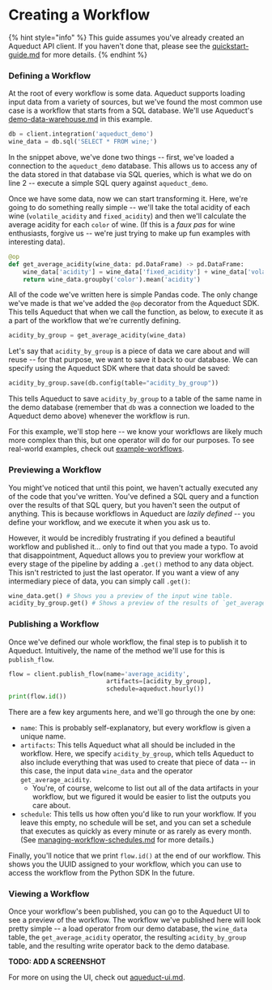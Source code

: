 # Creating a Workflow

{% hint style="info" %}
This guide assumes you've already created an Aqueduct API client. If you haven't done that, please see the [quickstart-guide.md](../quickstart-guide.md "mention") for more details.
{% endhint %}

### Defining a Workflow

At the root of every workflow is some data. Aqueduct supports loading input data from a variety of sources, but we've found the most common use case is a workflow that starts from a SQL database. We'll use Aqueduct's [demo-data-warehouse.md](../example-workflows/demo-data-warehouse.md "mention") in this example.

```python
db = client.integration('aqueduct_demo')
wine_data = db.sql('SELECT * FROM wine;')
```

In the snippet above, we've done two things -- first, we've loaded a connection to the `aqueduct_demo` database. This allows us to access any of the data stored in that database via SQL queries, which is what we do on line 2 -- execute a simple SQL query against `aqueduct_demo`.&#x20;

Once we have some data, now we can start transforming it. Here, we're going to do something really simple -- we'll take the total acidity of each wine (`volatile_acidity` and `fixed_acidity`) and then we'll calculate the average acidity for each `color` of wine. (If this is a _faux pas_ for wine enthusiasts, forgive us -- we're just trying to make up fun examples with interesting data).&#x20;

```python
@op
def get_average_acidity(wine_data: pd.DataFrame) -> pd.DataFrame:
    wine_data['acidity'] = wine_data['fixed_acidity'] + wine_data['volatile_acidity']
    return wine_data.groupby('color').mean('acidity')
```

All of the code we've written here is simple Pandas code. The only change we've made is that we've added the `@op` decorator from the Aqueduct SDK. This tells Aqueduct that when we call the function, as below, to execute it as a part of the workflow that we're currently defining.&#x20;

```python
acidity_by_group = get_average_acidity(wine_data)
```

Let's say that `acidity_by_group` is a piece of data we care about and will reuse -- for that purpose, we want to save it back to our database. We can specify using the Aqueduct SDK where that data should be saved:

```python
acidity_by_group.save(db.config(table="acidity_by_group"))
```

This tells Aqueduct to save `acidity_by_group` to a table of the same name in the demo database (remember that `db` was a connection we loaded to the Aqueduct demo above) whenever the workflow is run.

For this example, we'll stop here -- we know your workflows are likely much more complex than this, but one operator will do for our purposes. To see real-world examples, check out [example-workflows](../example-workflows/ "mention").&#x20;

### Previewing a Workflow

You might've noticed that until this point, we haven't actually executed any of the code that you've written. You've defined a SQL query and a function over the results of that SQL query, but you haven't seen the output of anything. This is because workflows in Aqueduct are _lazily defined_ -- you define your workflow, and we execute it when you ask us to.

However, it would be incredibly frustrating if you defined a beautiful workflow and published it... only to find out that you made a typo. To avoid that disappointment, Aqueduct allows you to preview your workflow at every stage of the pipeline by adding a `.get()` method to any data object. This isn't restricted to just the last operator. If you want a view of any intermediary piece of data, you can simply call `.get()`:

```python
wine_data.get() # Shows you a preview of the input wine table.
acidity_by_group.get() # Shows a preview of the results of `get_average_acidity`
```

### Publishing a Workflow

Once we've defined our whole workflow, the final step is to publish it to Aqueduct. Intuitively, the name of the method we'll use for this is `publish_flow`.&#x20;

```python
flow = client.publish_flow(name='average_acidity', 
                           artifacts=[acidity_by_group],
                           schedule=aqueduct.hourly())
print(flow.id())
```

There are a few key arguments here, and we'll go through the one by one:

* `name`: This is probably self-explanatory, but every workflow is given a unique name.&#x20;
* `artifacts`: This tells Aqueduct what all should be included in the workflow. Here, we specify `acidity_by_group`, which tells Aqueduct to also include everything that was used to create that piece of data -- in this case, the input data `wine_data` and the operator `get_average_acidity`.&#x20;
  * You're, of course, welcome to list out all of the data artifacts in your workflow, but we figured it would be easier to list the outputs you care about.
* `schedule`: This tells us how often you'd like to run your workflow. If you leave this empty, no schedule will be set, and you can set a schedule that executes as quickly as every minute or as rarely as every month. (See [managing-workflow-schedules.md](managing-workflow-schedules.md "mention") for more details.)

Finally, you'll notice that we print `flow.id()` at the end of our workflow. This shows you the UUID assigned to your workflow, which you can use to access the workflow from the Python SDK In the future.

### Viewing a Workflow

Once your workflow's been published, you can go to the Aqueduct UI to see a preview of the workflow. The workflow we've published here will look pretty simple -- a load operator from our demo database, the `wine_data` table, the `get_average_acidity` operator, the resulting `acidity_by_group` table, and the resulting write operator back to the demo database.

**TODO: ADD A SCREENSHOT**

For more on using the UI, check out [aqueduct-ui.md](../aqueduct-ui.md "mention").&#x20;
